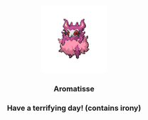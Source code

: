 <p align="center">
    <img src="https://raw.githubusercontent.com/PokeAPI/sprites/master/sprites/pokemon/683.png" width="150" height="150">
</p>
<h3 align="center"> <b>Aromatisse</b></h3>
<h3 align="center">Have a terrifying day! (contains irony)</h3>
